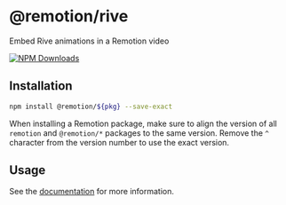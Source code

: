 # @remotion/rive
 
Embed Rive animations in a Remotion video
 
[![NPM Downloads](https://img.shields.io/npm/dm/rive.svg?style=flat&color=black&label=Downloads)](https://npmcharts.com/compare/rive?minimal=true)
 
## Installation
 
```bash
npm install @remotion/${pkg} --save-exact
```
 
When installing a Remotion package, make sure to align the version of all `remotion` and `@remotion/*` packages to the same version.
Remove the `^` character from the version number to use the exact version.
 
## Usage
 
See the [documentation](https://www.remotion.dev/docs/rive) for more information.

